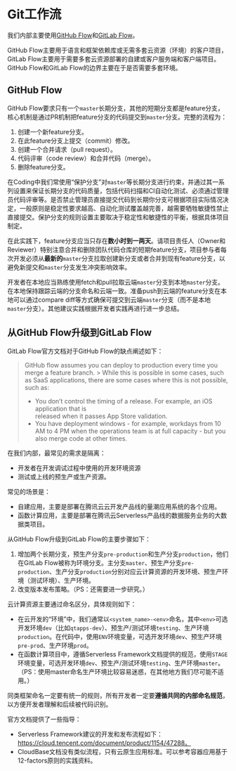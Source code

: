 # Git工作流

我们内部主要使用[GitHub Flow](https://docs.github.com/en/get-started/quickstart/github-flow)和[GitLab Flow](https://docs.gitlab.com/ee/topics/gitlab_flow.html)。

GitHub Flow主要用于语言和框架依赖库或无需多套云资源（环境）的客户项目，GitLab Flow主要用于需要多套云资源部署的自建或客户服务端和客户端项目。GitHub Flow和GitLab Flow的边界主要在于是否需要多套环境。

## GitHub Flow

GitHub Flow要求只有一个`master`长期分支，其他的短期分支都是feature分支，核心机制是通过PR机制把feature分支的代码提交到`master`分支。完整的流程为：
1. 创建一个新feature分支。
2. 在此feature分支上提交（commit）修改。
3. 创建一个合并请求（pull request）。
4. 代码评审（code review）和合并代码（merge）。
5. 删除feature分支。

在Coding中我们常使用“保护分支”对`master`等长期分支进行约束，并通过其一系列设置来保证长期分支的代码质量，包括代码扫描和CI自动化测试、必须通过管理员代码评审等。是否禁止管理员直接提交代码到长期你分支可根据项目实际情况决定，一般原则是稳定性要求越高、自动化测试覆盖越完善，越需要牺牲敏捷性禁止直接提交。保护分支的规则设置主要取决于稳定性和敏捷性的平衡，根据具体项目制定。

在此实践下，feature分支应当只存在**数小时到一两天**。请项目责任人（Owner和Reviewer）特别注意合并和删除团队代码仓库的短期feature分支，项目参与者每次开发必须从**最新的**`master`分支拉取创建新分支或者合并到现有feature分支，以避免新提交和`master`分支发生冲突影响效率。

开发者在本地应当熟练使用fetch和pull拉取云端`master`分支到本地`master`分支。在本地保持跟踪云端的分支命名和云端一致。准备push到云端的feature分支在本地可以通过compare diff等方式确保可提交到云端`master`分支（而不是本地`master`分支）。其他建议实践根据开发者实践再进行进一步总结。


## 从GitHub Flow升级到GitLab Flow

GitLab Flow官方文档对于GitHub Flow的缺点阐述如下：
> GitHub flow assumes you can deploy to production every time you merge a feature branch. > While this is possible in some cases, such as SaaS applications, there are some cases 
> where this is not possible, such as:
> - You don’t control the timing of a release. For example, an iOS application that is  
> released when it passes App Store validation.
> - You have deployment windows - for example, workdays from 10 AM to 4 PM when the
> operations team is at full capacity - but you also merge code at other times.

在我们内部，最常见的需求是隔离：
- 开发者在开发调试过程中使用的开发环境资源
- 测试或上线的预生产或生产资源。

常见的场景是：
- 自建应用，主要是部署在腾讯云云开发产品线的量潮应用系统的各个应用。
- 函数计算应用，主要是部署在腾讯云Serverless产品线的数据服务业务的大数据类项目。

从GitHub Flow升级到GitLab Flow的主要步骤如下：
1. 增加两个长期分支，预生产分支`pre-production`和生产分支`production`，他们在GitLab Flow被称为环境分支。主分支`master`、预生产分支`pre-production`、生产分支`production`分别对应云计算资源的开发环境、预生产环境（测试环境）、生产环境。
2. 改变版本发布策略。（PS：还需要进一步研究。）

云计算资源主要通过命名区分，具体规则如下：
- 在云开发的“环境”中，我们通常以`<system_name>-<env>`命名，其中`<env>`可选开发环境`dev`（比如`qtapps-dev`）、预生产/测试环境`testing`、生产环境`production`。在代码中，使用`ENV`环境变量，可选开发环境`dev`、预生产环境`pre-prod`、生产环境`prod`。
- 在函数计算项目中，遵循Serverless Framework文档提供的规范，使用`STAGE`环境变量，可选开发环境`dev`、预生产/测试环境`testing`、生产环境`master`。（PS：使用master命名生产环境比较容易迷惑，在其他地方我们尽可能不适用。）

同类框架命名一定要有统一的规则，所有开发者一定要**遵循共同的内部命名规范**，以方便开发者理解和后续被代码识别。

官方文档提供了一些指导：
- Serverless Framework建议的开发和发布流程如下：https://cloud.tencent.com/document/product/1154/47288。
- CloudBase文档没有类似流程，只有云原生应用标准。可以参考容器应用基于12-factors原则的实践资料。
